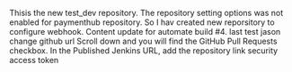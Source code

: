 Thisis the new test_dev repository. The repository setting options was not enabled for paymenthub repository. 
So I hav created new reporsitory to configure webhook. 
Content update for automate build #4.
last test
jason change
github url
Scroll down and you will find the GitHub Pull Requests checkbox. In the Published Jenkins URL, add the repository link
security access token

